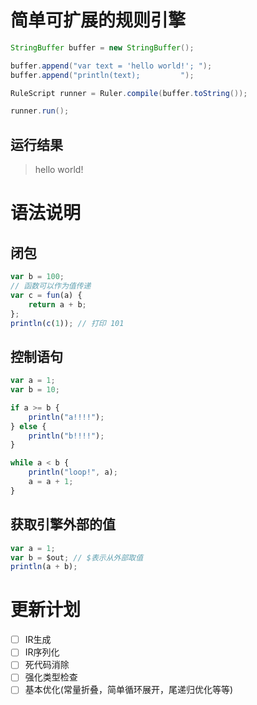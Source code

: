 # 简单可扩展的规则引擎
```java
StringBuffer buffer = new StringBuffer();

buffer.append("var text = 'hello world!'; ");
buffer.append("println(text);         ");

RuleScript runner = Ruler.compile(buffer.toString());

runner.run();
```
## 运行结果

> hello world!

# 语法说明
## 闭包
```javascript
var b = 100;
// 函数可以作为值传递
var c = fun(a) {
    return a + b;
};
println(c(1)); // 打印 101
```
## 控制语句
```javascript
var a = 1;
var b = 10;

if a >= b {
    println("a!!!!");
} else {
    println("b!!!!");
}

while a < b {
    println("loop!", a);
    a = a + 1;
}
```
## 获取引擎外部的值
```javascript
var a = 1;
var b = $out; // $表示从外部取值
println(a + b);
```
# 更新计划
* [ ] IR生成
* [ ] IR序列化
* [ ] 死代码消除
* [ ] 强化类型检查
* [ ] 基本优化(常量折叠，简单循环展开，尾递归优化等等)